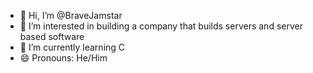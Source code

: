 - 👋 Hi, I’m @BraveJamstar
- 👀 I’m interested in building a company that builds servers and server based software
- 🌱 I’m currently learning C
- 😄 Pronouns: He/Him


<!---
BraveJamstar/BraveJamstar is a ✨ special ✨ repository because its `README.md` (this file) appears on your GitHub profile.
You can click the Preview link to take a look at your changes.
--->
